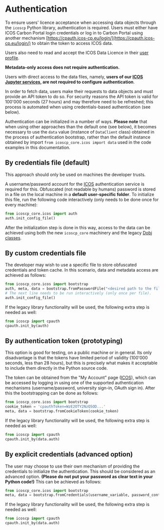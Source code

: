 # Authentication
To ensure users' licence acceptance when accessing data objects
through the `icoscp` Python library, authentication is required. Users
must either have ICOS Carbon Portal login credentials or
log in to Carbon Portal using another mechanism
[https://cpauth.icos-cp.eu/login/](https://cpauth.icos-cp.eu/login/)
to obtain the token to access ICOS data.

Users also need to read and accept the ICOS Data Licence in their
[user profile](https://cpauth.icos-cp.eu/).

**Metadata-only access does not require authentication.**

Users with direct access to the data files,
namely, **users of our [ICOS Jupyter services](
https://www.icos-cp.eu/data-services/tools/jupyter-notebook), are
not required to configure authentication**.

In order to fetch data, users make their requests to data objects and
must provide an API token to do so. For security reasons the API token is
valid for 100'000 seconds (27 hours) and may therefore need to be refreshed;
this process is automated when using credentials-based authentication (see
below).

Authentication can be initialized in a number of ways. **Please note** that
when using other approaches than the default one (see below), it becomes
necessary to use the `data` value (instance of `DataClient` class) obtained
in the process of authentication bootstrap, rather than the default instance
obtained by import `from icoscp_core.icos import data` used in the code
examples in this documentation.

## By credentials file (default)
This approach should only be used on machines the developer trusts.

A username/password account for the [ICOS](https://cpauth.icos-cp.eu/)
authentication service is required for this. Obfuscated (not readable by
humans) password is stored in a file on the local machine in a **default
user-specific folder**. To initialize this file, run the following code
interactively (only needs to be done once for every machine):

```Python
from icoscp_core.icos import auth
auth.init_config_file()
```

After the initialization step is done in this way, access to the data can be
achieved using both the new `icoscp_core` machinery and the legacy
[Dobj classes](modules.md#dobj).

## By custom credentials file
The developer may wish to use a specific file to store obfuscated
credentials and token cache. In this scenario, data and
metadata access are achieved as follows:

```Python
from icoscp_core.icos import bootstrap
auth, meta, data = bootstrap.fromPasswordFile("<desired path to the file>")
# The next line needs to be run interactively (only once per file).
auth.init_config_file()
```

If the legacy library functionality will be used, the following extra step is
needed as well:

```Python
from icoscp import cpauth
cpauth.init_by(auth)
```

## By authentication token (prototyping)
This option is good for testing, on a public machine or in general. Its
only disadvantage is that the tokens have limited period of validity
(100'000 seconds, less than 28 hours), but this is precisely what makes
it acceptable to include them directly in the Python source code.

The token can be obtained from the "My Account" page ([ICOS](
https://cpauth.icos-cp.eu/)), which can be accessed by logging in
using one of the supported authentication mechanisms (username/password,
university sign-in, OAuth sign in). After this the bootstrapping can be
done as follows:

```Python
from icoscp_core.icos import bootstrap
cookie_token = 'cpauthToken=WzE2OTY2NzQ5OD...'
meta, data = bootstrap.fromCookieToken(cookie_token)
```

If the legacy library functionality will be used, the following extra step is
needed as well:

```Python
from icoscp import cpauth
cpauth.init_by(data.auth)
```

## By explicit credentials (advanced option)
The user may choose to use their own mechanism of providing the
credentials to initialize the authentication. This should be considered
as an advanced option. **(Please do not put your password as clear text
in your Python code!)** This can be achieved as follows:

```Python
from icoscp_core.icos import bootstrap
meta, data = bootstrap.fromCredentials(username_variable, password_containing_variable)
```

If the legacy library functionality will be used, the following extra step is
needed as well:

```Python
from icoscp import cpauth
cpauth.init_by(data.auth)
```
